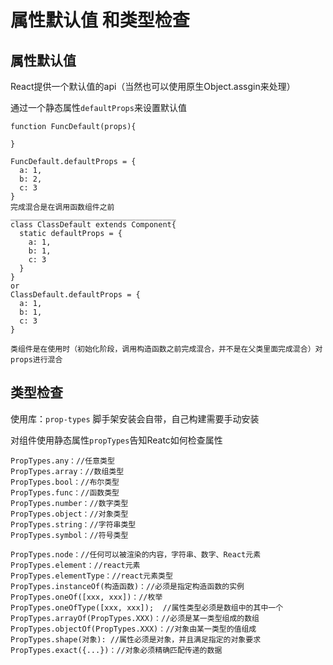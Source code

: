 # 属性默认值 和类型检查

## 属性默认值
React提供一个默认值的api（当然也可以使用原生Object.assgin来处理）

通过一个静态属性```defaultProps```来设置默认值
```
function FuncDefault(props){

}

FuncDefault.defaultProps = {
  a: 1,
  b: 2,
  c: 3
}
完成混合是在调用函数组件之前
_____________________________________
class ClassDefault extends Component{
  static defaultProps = {
    a: 1,
    b: 1,
    c: 3
  }
}
or
ClassDefault.defaultProps = {
  a: 1,
  b: 1,
  c: 3
}

类组件是在使用时（初始化阶段，调用构造函数之前完成混合，并不是在父类里面完成混合）对props进行混合

```

## 类型检查

使用库：``` prop-types ``` 脚手架安装会自带，自己构建需要手动安装

对组件使用静态属性```propTypes```告知Reatc如何检查属性

```
PropTypes.any：//任意类型
PropTypes.array：//数组类型
PropTypes.bool：//布尔类型
PropTypes.func：//函数类型
PropTypes.number：//数字类型
PropTypes.object：//对象类型
PropTypes.string：//字符串类型
PropTypes.symbol：//符号类型

PropTypes.node：//任何可以被渲染的内容，字符串、数字、React元素
PropTypes.element：//react元素
PropTypes.elementType：//react元素类型
PropTypes.instanceOf(构造函数)：//必须是指定构造函数的实例
PropTypes.oneOf([xxx, xxx])：//枚举
PropTypes.oneOfType([xxx, xxx]);  //属性类型必须是数组中的其中一个
PropTypes.arrayOf(PropTypes.XXX)：//必须是某一类型组成的数组
PropTypes.objectOf(PropTypes.XXX)：//对象由某一类型的值组成
PropTypes.shape(对象): //属性必须是对象，并且满足指定的对象要求
PropTypes.exact({...})：//对象必须精确匹配传递的数据

```
